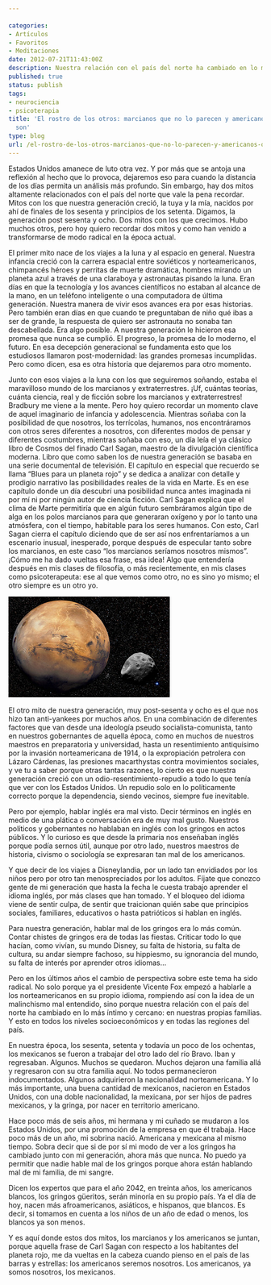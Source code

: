 ```yaml
---

categories:
- Artículos
- Favoritos
- Meditaciones
date: 2012-07-21T11:43:00Z
description: Nuestra relación con el país del norte ha cambiado en lo más íntimo y cercano
published: true
status: publish
tags:
- neurociencia
- psicoterapia
title: 'El rostro de los otros: marcianos que no lo parecen y americanos que no lo
  son'
type: blog
url: /el-rostro-de-los-otros-marcianos-que-no-lo-parecen-y-americanos-que-no-lo-son/
---
```



Estados Unidos amanece de luto otra vez. Y por más que se antoja una reflexión al hecho que lo provoca, dejaremos eso para cuando la distancia de los días permita un análisis más profundo. Sin embargo, hay dos mitos altamente relacionados con el país del norte que vale la pena recordar. Mitos con los que nuestra generación creció, la tuya y la mía, nacidos por ahí de finales de los sesenta y principios de los setenta. Digamos, la generación post sesenta y ocho. Dos mitos con los que crecimos. Hubo muchos otros, pero hoy quiero recordar dos mitos y como han venido a transformarse de modo radical en la época actual.

El primer mito nace de los viajes a la luna y al espacio en general. Nuestra infancia creció con la carrera espacial entre soviéticos y norteamericanos, chimpancés héroes y perritas de muerte dramática, hombres mirando un planeta azul a través de una claraboya y astronautas pisando la luna. Eran días en que la tecnología y los avances científicos no estaban al alcance de la mano, en un teléfono inteligente o una computadora de última generación. Nuestra manera de vivir esos avances era por esas historias. Pero también eran días en que cuando te preguntaban de niño qué ibas a ser de grande, la respuesta de quiero ser astronauta no sonaba tan descabellada. Era algo posible. A nuestra generación le hicieron esa promesa que nunca se cumplió. El progreso, la promesa de lo moderno, el futuro. En esa decepción generacional se fundamenta esto que los estudiosos llamaron post-modernidad: las grandes promesas incumplidas. Pero como dicen, esa es otra historia que dejaremos para otro momento.

Junto con esos viajes a la luna con los que seguiremos soñando, estaba el maravilloso mundo de los marcianos y extraterrestres. ¡Uf, cuántas teorías, cuánta ciencia, real y de ficción sobre los marcianos y extraterrestres! Bradbury me viene a la mente. Pero hoy quiero recordar un momento clave de aquel imaginario de infancia y adolescencia. Mientras soñaba con la posibilidad de que nosotros, los terrícolas, humanos, nos encontráramos con otros seres diferentes a nosotros, con diferentes modos de pensar y diferentes costumbres, mientras soñaba con eso, un día leía el ya clásico libro de Cosmos del finado Carl Sagan, maestro de la divulgación científica moderna. Libro que como saben los de nuestra generación se basaba en una serie documental de televisión. El capítulo en especial que recuerdo se llama “Blues para un planeta rojo” y se dedica a analizar con detalle y prodigio narrativo las posibilidades reales de la vida en Marte. Es en ese capítulo donde un día descubrí una posibilidad nunca antes imaginada ni por mí ni por ningún autor de ciencia ficción. Carl Sagan explica que el clima de Marte permitiría que en algún futuro sembráramos algún tipo de alga en los polos marcianos para que generaran oxígeno y por lo tanto una atmósfera, con el tiempo, habitable para los seres humanos. Con esto, Carl Sagan cierra el capítulo diciendo que de ser así nos enfrentaríamos a un escenario inusual, inesperado, porque después de especular tanto sobre los marcianos, en este caso “los marcianos seríamos nosotros mismos”. ¡Cómo me ha dado vueltas esa frase, esa idea! Algo que entendería después en mis clases de filosofía, o más recientemente, en mis clases como psicoterapeuta: ese al que vemos como otro, no es sino yo mismo; el otro siempre es un otro yo.

<a title="Mars &amp; Phobos [1680x1050] by DUCKofD3ATH, on Flickr" href="http://www.flickr.com/photos/toptechwriter/2406913018/"><img class="alignnone" src="/img/2406913018_ffff490ebd_n.jpg" alt="Mars &amp; Phobos [1680x1050]" width="320" height="200" /></a>


El otro mito de nuestra generación, muy post-sesenta y ocho es el que nos hizo tan anti-yankees por muchos años. En una combinación de diferentes factores que van desde una ideología pseudo socialista-comunista, tanto en nuestros gobernantes de aquella época, como en muchos de nuestros maestros en preparatoria y universidad, hasta un resentimiento antiquísimo por la invasión norteamericana de 1914, o la expropiación petrolera con Lázaro Cárdenas, las presiones macarthystas contra movimientos sociales, y ve tu a saber porque otras tantas razones, lo cierto es que nuestra generación creció con un odio-resentimiento-repudio a todo lo que tenía que ver con los Estados Unidos. Un repudio solo en lo políticamente correcto porque la dependencia, siendo vecinos, siempre fue inevitable.


Pero por ejemplo, hablar inglés era mal visto. Decir términos en inglés en medio de una plática o conversación era de muy mal gusto. Nuestros políticos y gobernantes no hablaban en inglés con los gringos en actos públicos. Y lo curioso es que desde la primaria nos enseñaban inglés porque podía sernos útil, aunque por otro lado, nuestros maestros de historia, civismo o sociología se expresaran tan mal de los americanos.

Y que decir de los viajes a Disneylandia, por un lado tan envidiados por los niños pero por otro tan menospreciados por los adultos. Fíjate que conozco gente de mi generación que hasta la fecha le cuesta trabajo aprender el idioma inglés, por más clases que han tomado. Y el bloqueo del idioma viene de sentir culpa, de sentir que traicionan quién sabe que principios sociales, familiares, educativos o hasta patrióticos si hablan en inglés.

Para nuestra generación, hablar mal de los gringos era lo más común. Contar chistes de gringos era de todas las fiestas. Criticar todo lo que hacían, como vivían, su mundo Disney, su falta de historia, su falta de cultura, su andar siempre fachoso, su hippiesmo, su ignorancia del mundo, su falta de interés por aprender otros idiomas…


Pero en los últimos años el cambio de perspectiva sobre este tema ha sido radical. No solo porque ya el presidente Vicente Fox empezó a hablarle a los norteamericanos en su propio idioma, rompiendo así con la idea de un malinchismo mal entendido, sino porque nuestra relación con el país del norte ha cambiado en lo más íntimo y cercano: en nuestras propias familias. Y esto en todos los niveles socioeconómicos y en todas las regiones del país.


En nuestra época, los sesenta, setenta y todavía un poco de los ochentas, los mexicanos se fueron a trabajar del otro lado del río Bravo. Iban y regresaban. Algunos. Muchos se quedaron. Muchos dejaron una familia allá y regresaron con su otra familia aquí. No todos permanecieron indocumentados. Algunos adquirieron la nacionalidad norteamericana. Y lo más importante, una buena cantidad de mexicanos, nacieron en Estados Unidos, con una doble nacionalidad, la mexicana, por ser hijos de padres mexicanos, y la gringa, por nacer en territorio americano.


Hace poco más de seis años, mi hermana y mi cuñado se mudaron a los Estados Unidos, por una promoción de la empresa en que él trabaja. Hace poco más de un año, mi sobrina nació. Americana y mexicana al mismo tiempo. Sobra decir que si de por sí mi modo de ver a los gringos ha cambiado junto con mi generación, ahora más que nunca. No puedo ya permitir que nadie hable mal de los gringos porque ahora están hablando mal de mi familia, de mi sangre.



Dicen los expertos que para el año 2042, en treinta años, los americanos blancos, los gringos güeritos, serán minoría en su propio país. Ya el día de hoy, nacen más afroamericanos, asiáticos, e hispanos, que blancos. Es decir, si tomamos en cuenta a los niños de un año de edad o menos, los blancos ya son menos.



Y es aquí donde estos dos mitos, los marcianos y los americanos se juntan, porque aquella frase de Carl Sagan con respecto a los habitantes del planeta rojo, me da vueltas en la cabeza cuando pienso en el país de las barras y estrellas: los americanos seremos nosotros. Los americanos, ya somos nosotros, los mexicanos.

